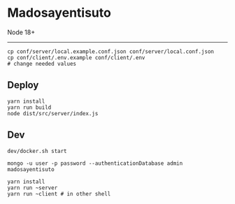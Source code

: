 # Madosayentisuto

Node 18+

---

    cp conf/server/local.example.conf.json conf/server/local.conf.json
    cp conf/client/.env.example conf/client/.env
    # change needed values


## Deploy

    yarn install
    yarn run build
    node dist/src/server/index.js


## Dev

    dev/docker.sh start

    mongo -u user -p password --authenticationDatabase admin madosayentisuto

    yarn install
    yarn run ~server
    yarn run ~client # in other shell
